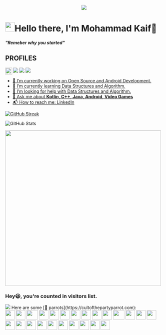 <p align="center">
  <img src="https://holopin.io/api/user/board?user=kaifu07"> </p>


<p>
  <h1 align="left"><img src="https://emojis.slackmojis.com/emojis/images/1531849430/4246/blob-sunglasses.gif?1531849430" width="30"/><b>Hello there, I'm Mohammad Kaif👋</b></h1>
</p>

<p>
  <h4 align="left"><b><i>"Remeber why you started"</i></b></h4>
</p>

## PROFILES

<p>
<a href="https://www.linkedin.com/in//mohammad-kaif-1809a7192/"><img src="https://img.shields.io/badge/LinkedIn-0077B5?style=for-the-badge&logo=linkedin&logoColor=white"></a>
<a href="mailto:kaif1695@example.com"><img src="https://img.shields.io/badge/Gmail-D14836?style=for-the-badge&logo=gmail&logoColor=white"></a>
<a href="https://twitter.com/https://twitter.com/kaifuu_twts?s=20&t=wlBa695BCx9lnTLx-dWtx"><img src="https://img.shields.io/badge/Twitter-1DA1F2?style=for-the-badge&logo=twitter&logoColor=white"></a> 
  <a href="https://discord.com/channels/@me/Kaifu1695#4862">
  <img align="left" alt="Kaif's Discord" width="22px" src="https://raw.githubusercontent.com/peterthehan/peterthehan/master/assets/discord.svg" />
    
</p>

- 🔭 I’m currently working on Open Source and Android Development.<br>
- 🌱 I’m currently learning Data Structures and Algorithm.<br>
- 🤔 I’m looking for help with Data Structures and Algorithm.<br>
- 💬 Ask me about **Kotlin, C++, Java, Android, Video Games**
- 📬 How to reach me: <a href="https://www.linkedin.com/in/mohammad-kaif-1809a7192/"> LinkedIn </a>

[![GitHub Streak](http://github-readme-streak-stats.herokuapp.com?user=MohammadKaif1&theme=dracula&date_format=j%20M%5B%20Y%5D)](https://git.io/streak-stats)

![GitHub Stats](https://github-readme-stats.vercel.app/api?username=MohammadKaif1&theme=radical&show_icons=true)

<div align="left">
<img src="https://github-readme-stats.vercel.app/api/top-langs/?username=MohammadKaif1&layout=compact&theme=react&count_private=true" /width=498>
</div>

### Hey😃, you're counted  in visitors list. 

  <img src="https://profile-counter.glitch.me/MohammadKaif1/count.svg" />
</div>
Here are some [🦜 parrots](https://cultofthepartyparrot.com):

<div>
    <img src="https://cultofthepartyparrot.com/parrots/hd/githubparrot.gif" width="30" height="30"/>
    <img src="https://cultofthepartyparrot.com/flags/hd/indiaparrot.gif" width="30" height="30"/>
    <img src="https://cultofthepartyparrot.com/parrots/asyncparrot.gif" width="36" height="30"/>
    <img src="https://cultofthepartyparrot.com/parrots/exceptionallyfastparrot.gif" width="30" height="30"/>
    <img src="https://cultofthepartyparrot.com/parrots/hd/60fpsparrot.gif" width="30" height="30"/>
    <img src="https://cultofthepartyparrot.com/parrots/hd/jumpingparrot.gif" width="30" height="30"/>
    <img src="https://cultofthepartyparrot.com/parrots/hd/opensourceparrot.gif" width="30" height="30"/>
    <img src="https://cultofthepartyparrot.com/parrots/hd/dealwithitnowparrot.gif" width="30" height="30"/>
    <img src="https://cultofthepartyparrot.com/parrots/hd/hypnoparrotlight.gif" width="30" height="30"/>
    <img src="https://cultofthepartyparrot.com/parrots/databaseparrot.gif" width="30" height="30"/>
    <img src="https://cultofthepartyparrot.com/parrots/fixparrot.gif" width="36" height="30"/>
    <img src="https://cultofthepartyparrot.com/parrots/hd/laptop_parrot.gif" width="30" height="30"/>
    <img src="https://cultofthepartyparrot.com/parrots/hd/spinningparrot.gif" width="30" height="30"/>
    <img src="https://cultofthepartyparrot.com/parrots/hd/levitationparrot.gif" width="30" height="30"/>
    <img src="https://cultofthepartyparrot.com/parrots/hd/meldparrot.gif" width="30" height="30"/>
    <img src="https://cultofthepartyparrot.com/parrots/slomoparrot.gif" width="30" height="30"/>
    <img src="https://cultofthepartyparrot.com/parrots/hd/moonwalkingparrot.gif" width="30" height="30"/>
    <img src="https://cultofthepartyparrot.com/parrots/hd/stableparrot.gif" width="30" height="30"/>
    <img src="https://cultofthepartyparrot.com/parrots/hd/scienceparrot.gif" width="30" height="30"/>
    <img src="https://cultofthepartyparrot.com/parrots/hd/pirateparrot.gif" width="30" height="30"/>
    <img src="https://cultofthepartyparrot.com/parrots/hd/footballparrot.gif" width="30" height="30"/>
    <img src="https://cultofthepartyparrot.com/parrots/hd/illuminatiparrot.gif" width="30" height="30"/>
    <img src="https://cultofthepartyparrot.com/parrots/hd/hypnoparrotdark.gif" width="30" height="30"/>
    <img src="https://cultofthepartyparrot.com/parrots/hd/mustacheparrot.gif" width="30" height="30"/>
</div>

<!--
**MohammadKaif1/MohammadKaif1** is a ✨ _special_ ✨ repository because its `README.md` (this file) appears on your GitHub profile.





